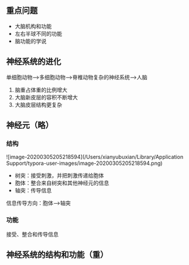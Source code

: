 ## 重点问题

- 大脑机构和功能
- 左右半球不同的功能
- 脑功能的学说

## 神经系统的进化

单细胞动物——>多细胞动物——>脊椎动物复杂的神经系统——>人脑

1. 脑重占体重的比例增大
2. 大脑新皮层的容积不断增大
3. 大脑皮层结构更复杂

## 神经元（略）

### 结构

![image-20200305205218594](/Users/xianyubuxian/Library/Application Support/typora-user-images/image-20200305205218594.png)

- 树突：接受刺激，并把刺激传递给胞体
- 胞体：整合来自树突和其他神经元的信息
- 轴突：传导信息

信息传导方向：胞体——>轴突

### 功能

接受、整合和传导信息

## 神经系统的结构和功能（重）



